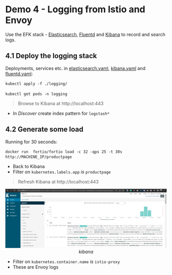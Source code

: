# Demo 4 - Logging from Istio and Envoy

Use the EFK stack - [Elasticsearch](), [Fluentd]() and [Kibana]() to record and search logs.

## 4.1 Deploy the logging stack

Deployments, services etc. in [elasticsearch.yaml](./logging/01_elasticsearch.yaml), [kibana.yaml](./logging/02_kibana.yaml) and [fluentd.yaml](./logging/03_fluentd.yaml):

```
kubectl apply -f ./logging/

kubectl get pods -n logging
```

> Browse to Kibana at http://localhost:443

- In _Discover_ create index pattern for `logstash*`

## 4.2 Generate some load

Running for 30 seconds:

```
docker run  fortio/fortio load -c 32 -qps 25 -t 30s http://MACHINE_IP/productpage
```

- Back to Kibana
- Filter on `kubernetes.labels.app` _is_ `productpage`


> Refresh Kibana at http://localhost:443 

<div align="center">
<img src="screenshots/kibana.png">
<i>kibana</i>
</div>


- Filter on `kubernetes.container.name` _is_ `istio-proxy`
- These are Envoy logs 